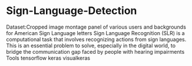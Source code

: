 # Sign-Language-Detection
Dataset:Cropped image montage panel of various users and backgrounds for American Sign Language letters
Sign Language Recognition (SLR) is a computational task that involves recognizing actions from sign languages. This is an essential problem to solve, especially in the digital world, to bridge the communication gap faced by people with hearing impairments
Tools
tensorflow keras visualkeras
